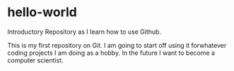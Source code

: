 # hello-world
Introductory Repository as I learn how to use Github.

This is my first repository on Git. I am going to start off using it forwhatever coding projects I am doing as a hobby.
In the future I want to become a computer scientist.
